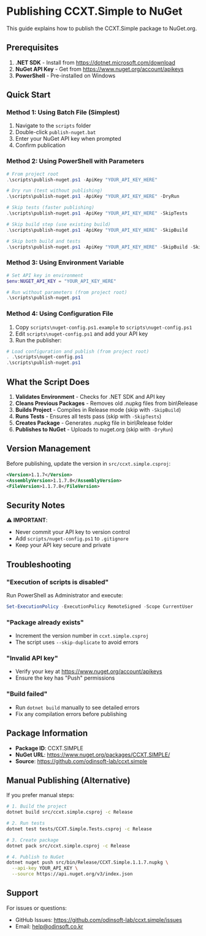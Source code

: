 # Publishing CCXT.Simple to NuGet

This guide explains how to publish the CCXT.Simple package to NuGet.org.

## Prerequisites

1. **.NET SDK** - Install from https://dotnet.microsoft.com/download
2. **NuGet API Key** - Get from https://www.nuget.org/account/apikeys
3. **PowerShell** - Pre-installed on Windows

## Quick Start

### Method 1: Using Batch File (Simplest)

1. Navigate to the `scripts` folder
2. Double-click `publish-nuget.bat`
3. Enter your NuGet API key when prompted
4. Confirm publication

### Method 2: Using PowerShell with Parameters

```powershell
# From project root
.\scripts\publish-nuget.ps1 -ApiKey "YOUR_API_KEY_HERE"

# Dry run (test without publishing)
.\scripts\publish-nuget.ps1 -ApiKey "YOUR_API_KEY_HERE" -DryRun

# Skip tests (faster publishing)
.\scripts\publish-nuget.ps1 -ApiKey "YOUR_API_KEY_HERE" -SkipTests

# Skip build step (use existing build)
.\scripts\publish-nuget.ps1 -ApiKey "YOUR_API_KEY_HERE" -SkipBuild

# Skip both build and tests
.\scripts\publish-nuget.ps1 -ApiKey "YOUR_API_KEY_HERE" -SkipBuild -SkipTests
```

### Method 3: Using Environment Variable

```powershell
# Set API key in environment
$env:NUGET_API_KEY = "YOUR_API_KEY_HERE"

# Run without parameters (from project root)
.\scripts\publish-nuget.ps1
```

### Method 4: Using Configuration File

1. Copy `scripts\nuget-config.ps1.example` to `scripts\nuget-config.ps1`
2. Edit `scripts\nuget-config.ps1` and add your API key
3. Run the publisher:

```powershell
# Load configuration and publish (from project root)
. .\scripts\nuget-config.ps1
.\scripts\publish-nuget.ps1
```

## What the Script Does

1. **Validates Environment** - Checks for .NET SDK and API key
2. **Cleans Previous Packages** - Removes old .nupkg files from bin\Release
3. **Builds Project** - Compiles in Release mode (skip with `-SkipBuild`)
4. **Runs Tests** - Ensures all tests pass (skip with `-SkipTests`)
5. **Creates Package** - Generates .nupkg file in bin\Release folder
6. **Publishes to NuGet** - Uploads to nuget.org (skip with `-DryRun`)

## Version Management

Before publishing, update the version in `src/ccxt.simple.csproj`:

```xml
<Version>1.1.7</Version>
<AssemblyVersion>1.1.7.8</AssemblyVersion>
<FileVersion>1.1.7.8</FileVersion>
```

## Security Notes

⚠️ **IMPORTANT**: 
- Never commit your API key to version control
- Add `scripts/nuget-config.ps1` to `.gitignore`
- Keep your API key secure and private

## Troubleshooting

### "Execution of scripts is disabled"
Run PowerShell as Administrator and execute:
```powershell
Set-ExecutionPolicy -ExecutionPolicy RemoteSigned -Scope CurrentUser
```

### "Package already exists"
- Increment the version number in `ccxt.simple.csproj`
- The script uses `--skip-duplicate` to avoid errors

### "Invalid API key"
- Verify your key at https://www.nuget.org/account/apikeys
- Ensure the key has "Push" permissions

### "Build failed"
- Run `dotnet build` manually to see detailed errors
- Fix any compilation errors before publishing

## Package Information

- **Package ID**: CCXT.SIMPLE
- **NuGet URL**: https://www.nuget.org/packages/CCXT.SIMPLE/
- **Source**: https://github.com/odinsoft-lab/ccxt.simple

## Manual Publishing (Alternative)

If you prefer manual steps:

```bash
# 1. Build the project
dotnet build src/ccxt.simple.csproj -c Release

# 2. Run tests
dotnet test tests/CCXT.Simple.Tests.csproj -c Release

# 3. Create package
dotnet pack src/ccxt.simple.csproj -c Release

# 4. Publish to NuGet
dotnet nuget push src/bin/Release/CCXT.Simple.1.1.7.nupkg \
  --api-key YOUR_API_KEY \
  --source https://api.nuget.org/v3/index.json
```

## Support

For issues or questions:
- GitHub Issues: https://github.com/odinsoft-lab/ccxt.simple/issues
- Email: help@odinsoft.co.kr